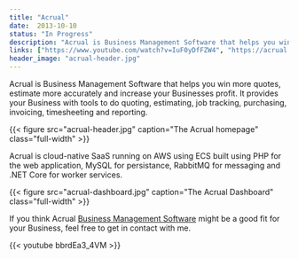 ```yaml
---
title: "Acrual"
date:  2013-10-10
status: "In Progress"
description: "Acrual is Business Management Software that helps you win more quotes, estimate more accurately and increase your Businesses profit."
links: ["https://www.youtube.com/watch?v=IuF0yDfFZW4", "https://acrual.com/"]
header_image: "acrual-header.jpg"
---
```


Acrual is Business Management Software that helps you win more quotes, estimate more accurately and increase your Businesses profit. It provides your Business with tools to do quoting, estimating, job tracking, purchasing, invoicing, timesheeting and reporting.

{{< figure src="acrual-header.jpg" caption="The Acrual homepage" class="full-width" >}}

Acrual is cloud-native SaaS running on AWS using ECS built using PHP for the web application, MySQL for persistance, RabbitMQ for messaging and .NET Core for worker services.

{{< figure src="acrual-dashboard.jpg" caption="The Acrual Dashboard" class="full-width" >}}

If you think Acrual [Business Management Software](https://acrual.com/) might be a good fit for your Business, feel free to get in contact with me.

{{< youtube bbrdEa3_4VM >}}
